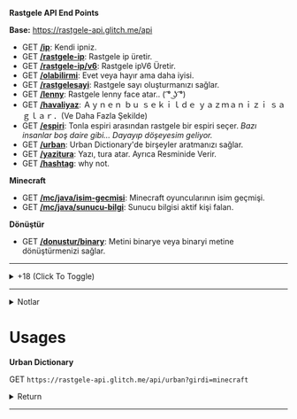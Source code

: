 
__**Rastgele API End Points**__

**Base:** https://rastgele-api.glitch.me/api

- GET **[/ip](https://rastgele-api.glitch.me/api/ip)**: Kendi ipniz.
- GET **[/rastgele-ip](https://rastgele-api.glitch.me/api/rastgele-ip)**: Rastgele ip üretir.
- GET **[/rastgele-ip/v6](https://rastgele-api.glitch.me/api/rastgele-ip/v6)**: Rastgele ipV6 Üretir.
- GET **[/olabilirmi](https://rastgele-api.glitch.me/api/olabilirmi)**: Evet veya hayır ama daha iyisi.
- GET **[/rastgelesayi](https://rastgele-api.glitch.me/api/rastgelesayi)**: Rastgele sayı oluşturmanızı sağlar.
- GET **[/lenny](https://rastgele-api.glitch.me/api/lenny)**: Rastgele lenny face atar.. ( ͡° ͜ʖ ͡°)
- GET **[/havaliyaz](https://rastgele-api.glitch.me/api/havaliyaz)**: Ａｙｎｅｎ  ｂｕ  ｓｅｋｉｌｄｅ  ｙａｚｍａｎｉｚｉ  ｓａｇｌａｒ．(Ve Daha Fazla Şekilde)
- GET **[/espiri](https://rastgele-api.glitch.me/api/espiri)**: Tonla espiri arasından rastgele bir espiri seçer.  *Bazı insanlar boş daire gibi… Dayayıp döşeyesim geliyor.*
- GET **[/urban](https://rastgele-api.glitch.me/api/urban)**: Urban Dictionary'de birşeyler aratmanızı sağlar.
- GET **[/yazitura](https://rastgele-api.glitch.me/api/yazitura)**: Yazı, tura atar. Ayrıca Resminide Verir.
- GET **[/hashtag](https://rastgele-api.glitch.me/api/hashtag)**: why not.

__Minecraft__

- GET **[/mc/java/isim-gecmisi](https://rastgele-api.glitch.me/api/mc/java/isim-gecmisi)**: Minecraft oyuncularının isim geçmişi.
- GET **[/mc/java/sunucu-bilgi](https://rastgele-api.glitch.me/api/mc/java/sunucu-bilgi)**: Sunucu bilgisi aktif kişi falan.

__Dönüştür__

- GET **[/donustur/binary](https://rastgele-api.glitch.me/api/donustur/binary)**: Metini binarye veya binaryi metine dönüştürmenizi sağlar.

---

<details>
  <summary>+18 (Click To Toggle)</summary>
  
__NSFW__

- GET **[/nsfw/video](http://rastgele-api.glitch.me/api/nsfw/video)** - P()rn() videoları (`xvideos, sex.com, pornhub.com, redtube`)
- GET **[/nsfw/gif](http://rastgele-api.glitch.me/api/nsfw/gif)** - P()rn() Gifleri (`sex.com, pornhub.com`)

</details>

---

<details>
  <summary>Notlar</summary>
  
> **1.** Apiden gelen her cevap türkçedir.

> **2.** Api rate-limiti __dakikada 100__ istekdir.
</details>

# Usages

__Urban Dictionary__

GET `https://rastgele-api.glitch.me/api/urban?girdi=minecraft`

<details>
  <summary>Return</summary>
  
  ```json
  {
  "hata": "yok",
  "cevap": {
    "toplam": 10,
    "sonuçlar": [
      {
        "kelime": "Minecraft",
        "sahibi": "SibunaS",
        "tanım": "[What is this] 'Physics' you speak of, [is it] [magic]?",
        "örnek": "Person 1: How is that castle being help up by a 20 foot tall stick?\r\nPerson 2: Minecraft\r\nPerson 1: But it's not physically possible!\r\nPerson 2: [What is this] 'Physics' you speak of, is it magic?\r\nPerson 1: It's the [governing] law [o-]\r\nPerson 2: MINECRAFT!(Bitch slaps person 1)",
        "ek_bilgi": {
          "oylama": {
            "beğeni": 746,
            "beğenmeme": 120
          },
          "ulaşım": {
            "url": "http://minecraft.urbanup.com/6730949",
            "id": 6730949
          },
          "tarihi": "2012-08-26T00:00:00.000Z"
        }
      },
      {
        "kelime": "Minecraft",
        "sahibi": "Logdotzip",
        "tanım": "Cheap and [legal] alternative to drugs. [This shit] will [sap] your life away.",
        "örnek": "A: Hey Tony, you wanna go to a party? There's booze and chicks an-\n\nB: FUCK OFF I'M BUILDING A [CASTLE] AND [MOAT] ON [MINECRAFT].",
        "ek_bilgi": {
          "oylama": {
            "beğeni": 5232,
            "beğenmeme": 1333
          },
          "ulaşım": {
            "url": "http://minecraft.urbanup.com/5345893",
            "id": 5345893
          },
          "tarihi": "2010-11-10T00:00:00.000Z"
        }
      },
      {
        "kelime": "Minecraft",
        "sahibi": "xXChibitaliaXx",
        "tanım": "A [virtual] drug that will probably take over your [childhood] and [teenage years].",
        "örnek": "Guy 1 - Hey, Do you wanna go to my house and watch the game?\r\nGuy 2 - FUCK YEAH! I JUST KILLED A [CREEPER]!\r\nMother [down stairs] - What's going on up there?!\r\nGuy 2 - He's on [minecraft] again...",
        "ek_bilgi": {
          "oylama": {
            "beğeni": 221,
            "beğenmeme": 48
          },
          "ulaşım": {
            "url": "http://minecraft.urbanup.com/6483983",
            "id": 6483983
          },
          "tarihi": "2012-03-06T00:00:00.000Z"
        }
      },
      {
        "kelime": "Minecraft",
        "sahibi": "Seelad",
        "tanım": "A [kick ass] game that is being built slowly. [The creator] is [notch], and he programs the game.",
        "örnek": "Person1: [Hey].\r\nPerson2: [Shut the fuck up]! I'm [playing Minecraft]!",
        "ek_bilgi": {
          "oylama": {
            "beğeni": 6636,
            "beğenmeme": 1920
          },
          "ulaşım": {
            "url": "http://minecraft.urbanup.com/5024805",
            "id": 5024805
          },
          "tarihi": "2010-06-09T00:00:00.000Z"
        }
      },
      {
        "kelime": "Minecraft",
        "sahibi": "Mikeandike123456789",
        "tanım": "Minecraft is a game where when you play it once, u will never go outside or get [excersize] again. It is like a cheap drug in which you build and remove [blocks] to make [awe inspiring] structures.",
        "örnek": "Friend: Hey dude lets go to a party. Lots of [hot chicks] there.\n\nYou: What server is it on?\n\nFriend: What? Server?\n\nYou: Minecraft [party's] have to [b on] servers!",
        "ek_bilgi": {
          "oylama": {
            "beğeni": 1368,
            "beğenmeme": 484
          },
          "ulaşım": {
            "url": "http://minecraft.urbanup.com/5431335",
            "id": 5431335
          },
          "tarihi": "2010-12-12T00:00:00.000Z"
        }
      },
      {
        "kelime": "Minecraft",
        "sahibi": "Minecrafterererererer",
        "tanım": "A suitable [alternative] to some [illegal] [substance].",
        "örnek": "Person 1: Wanna come round me and do come [crack]?\r\nPerson 2: I [kicked] that for Minecraft.\r\nPerson 1: What the fuck is that?\r\nPerson 2: Just a ga- FUCK A [CREEPER]!",
        "ek_bilgi": {
          "oylama": {
            "beğeni": 1509,
            "beğenmeme": 551
          },
          "ulaşım": {
            "url": "http://minecraft.urbanup.com/5723632",
            "id": 5723632
          },
          "tarihi": "2011-04-05T00:00:00.000Z"
        }
      },
      {
        "kelime": "Minecraft",
        "sahibi": "Idekwia",
        "tanım": "Minecraft is a sandbox video game created and designed by Swedish game designer Markus \"Notch\" [Persson], and later fully developed and published by [Mojang]. Wikipedia\r\nInitial release date: [May 17], 2009\r\nPlatforms: PlayStation 4, PlayStation Vita, Wii U, Nintendo Switch, Android, PlayStation 3, Xbox One, MORE\r\nDid you know: \"Minecraft\" is the best-selling PC game (26 million copies sold). wikipedia.org",
        "örnek": "\"[I Love] [Playing Minecraft]!\"",
        "ek_bilgi": {
          "oylama": {
            "beğeni": 14,
            "beğenmeme": 2
          },
          "ulaşım": {
            "url": "http://minecraft.urbanup.com/11995426",
            "id": 11995426
          },
          "tarihi": "2017-09-25T00:00:00.000Z"
        }
      },
      {
        "kelime": "Minecraft",
        "sahibi": "Kitty Carvis",
        "tanım": "The single most [addicting] game in the world, [side effects] are anti-sociality, fear of light, explodingpenisphobia, a fear of [the Creeper], occasional dreams only in blocks and thinking Minecraft is real.",
        "örnek": "person1: I punched my [refrigerator] to get milk.\n\nperson2: You dumbass you know you need a bucket for milk\n\nperson3: Minecraft is [not real] you need a fucking cup for milk [dumbasses]!\n\nperson1,2: Um, We knew that",
        "ek_bilgi": {
          "oylama": {
            "beğeni": 108,
            "beğenmeme": 35
          },
          "ulaşım": {
            "url": "http://minecraft.urbanup.com/6064603",
            "id": 6064603
          },
          "tarihi": "2011-09-07T00:00:00.000Z"
        }
      },
      {
        "kelime": "Minecraft",
        "sahibi": "davidjl123",
        "tanım": "Minecraft is a game written in Java created by [Mojang] AB in 2009. Minecraft has two current variants - Classic (which is free) and Beta (which you have to pay for).\r\n[In Beta], the main goal is to survive. At night, monsters spawn (but not in Peaceful mode) and attack you so you need to craft items and tools to help you survive. You also need to eat regularly.\n\nMinecraft has gone through many development stages:\n\nClassic - the oldest version. It is still playable and has multiplayer. In Classic, you have an infinite amount of blocks, no health, and no [mobs].\n\nSurvival Test - Part of Classic, very basic compared to the Survival we play and know today.\n\n[Indev] - Added a number of new features, including [crafting], torches, and tools.\n\nInfdev - Added the ability to have an infinite playing surface.\n\nAlpha - Added [biomes], [nether], sneaking, and much more.\n\nBeta - The current version of Minecraft. Added beds (which can skip the night), more mobs such as [endermen] and wolves (which can be tamed with bones and attack monsters), and many more.\n\nMultiplayer is in both Classic and Beta, which allows, well, multiplayer, duhhhh",
        "örnek": "Girlfriend: Why aren't you spending much time with me, [Greg]?\r\nGreg: SHUT UP AND [GO AWAY], I'M [PLAYING MINECRAFT]",
        "ek_bilgi": {
          "oylama": {
            "beğeni": 86,
            "beğenmeme": 30
          },
          "ulaşım": {
            "url": "http://minecraft.urbanup.com/6142427",
            "id": 6142427
          },
          "tarihi": "2011-10-16T00:00:00.000Z"
        }
      },
      {
        "kelime": "Minecraft",
        "sahibi": "DrPooptickler",
        "tanım": "The meeting place of all annoying 10-12 year olds. [Nobody knows] what they are talking about because they are speaking in a very [broken English] that scientists suspect are from the child being hit in the head so hard that his head [slammed] into the keyboard.",
        "örnek": "Jim: Tim, do you play minecraft?\r\nTim: [yersh] i em tho [gud] it [ti]",
        "ek_bilgi": {
          "oylama": {
            "beğeni": 201,
            "beğenmeme": 80
          },
          "ulaşım": {
            "url": "http://minecraft.urbanup.com/8027644",
            "id": 8027644
          },
          "tarihi": "2014-12-30T00:00:00.000Z"
        }
      }
    ]
  }
}
  ```
</details>

---

